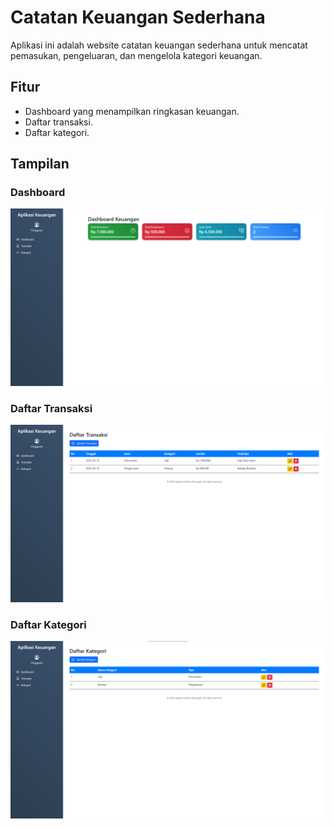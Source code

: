# Catatan Keuangan Sederhana

Aplikasi ini adalah website catatan keuangan sederhana untuk mencatat pemasukan, pengeluaran, dan mengelola kategori keuangan.

## Fitur
- Dashboard yang menampilkan ringkasan keuangan.
- Daftar transaksi.
- Daftar kategori.

## Tampilan

### Dashboard
![Dashboard](Dashboard.png)

### Daftar Transaksi
![Daftar Transaksi](Daftar_Transaksi.png)

### Daftar Kategori
![Daftar Kategori](Daftar_Kategori.png)
